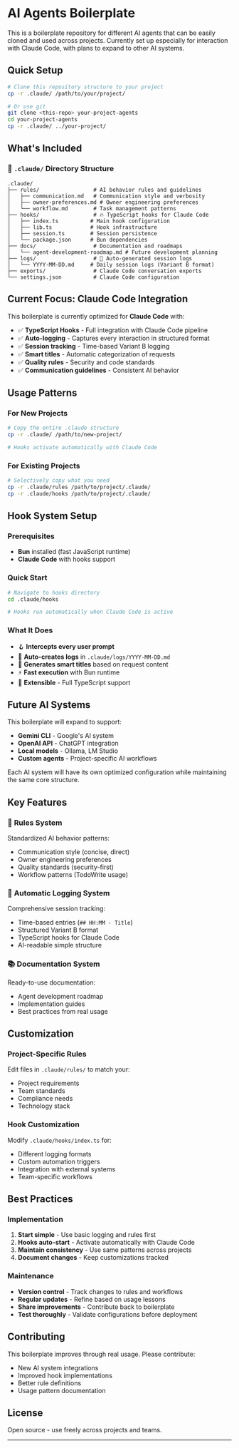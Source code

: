# AI Agents Boilerplate

This is a boilerplate repository for different AI agents that can be easily cloned and used across projects. Currently set up especially for interaction with Claude Code, with plans to expand to other AI systems.

## Quick Setup

```bash
# Clone this repository structure to your project
cp -r .claude/ /path/to/your/project/

# Or use git
git clone <this-repo> your-project-agents
cd your-project-agents
cp -r .claude/ ../your-project/
```

## What's Included

### 📁 `.claude/` Directory Structure

```
.claude/
├── rules/                 # AI behavior rules and guidelines
│   ├── communication.md   # Communication style and verbosity
│   ├── owner-preferences.md # Owner engineering preferences
│   └── workflow.md        # Task management patterns
├── hooks/                 # 🔥 TypeScript hooks for Claude Code
│   ├── index.ts          # Main hook configuration
│   ├── lib.ts            # Hook infrastructure
│   ├── session.ts        # Session persistence
│   └── package.json      # Bun dependencies
├── docs/                  # Documentation and roadmaps
│   └── agent-development-roadmap.md # Future development planning
├── logs/                  # 📝 Auto-generated session logs
│   └── YYYY-MM-DD.md     # Daily session logs (Variant B format)
├── exports/               # Claude Code conversation exports
└── settings.json          # Claude Code configuration
```

## Current Focus: Claude Code Integration

This boilerplate is currently optimized for **Claude Code** with:

- ✅ **TypeScript Hooks** - Full integration with Claude Code pipeline
- ✅ **Auto-logging** - Captures every interaction in structured format
- ✅ **Session tracking** - Time-based Variant B logging
- ✅ **Smart titles** - Automatic categorization of requests
- ✅ **Quality rules** - Security and code standards
- ✅ **Communication guidelines** - Consistent AI behavior

## Usage Patterns

### For New Projects

```bash
# Copy the entire .claude structure
cp -r .claude/ /path/to/new-project/

# Hooks activate automatically with Claude Code
```

### For Existing Projects

```bash
# Selectively copy what you need
cp -r .claude/rules /path/to/project/.claude/
cp -r .claude/hooks /path/to/project/.claude/
```

## Hook System Setup

### Prerequisites

- **Bun** installed (fast JavaScript runtime)
- **Claude Code** with hooks support

### Quick Start

```bash
# Navigate to hooks directory
cd .claude/hooks

# Hooks run automatically when Claude Code is active
```

### What It Does

- 🪝 **Intercepts every user prompt**
- 📝 **Auto-creates logs** in `.claude/logs/YYYY-MM-DD.md`
- 🎯 **Generates smart titles** based on request content
- ⚡ **Fast execution** with Bun runtime
- 🔧 **Extensible** - Full TypeScript support

## Future AI Systems

This boilerplate will expand to support:

- **Gemini CLI** - Google's AI system
- **OpenAI API** - ChatGPT integration
- **Local models** - Ollama, LM Studio
- **Custom agents** - Project-specific AI workflows

Each AI system will have its own optimized configuration while maintaining the same core structure.

## Key Features

### 🔧 **Rules System**

Standardized AI behavior patterns:

- Communication style (concise, direct)
- Owner engineering preferences
- Quality standards (security-first)
- Workflow patterns (TodoWrite usage)

### 📝 **Automatic Logging System**

Comprehensive session tracking:

- Time-based entries (`## HH:MM - Title`)
- Structured Variant B format
- TypeScript hooks for Claude Code
- AI-readable simple structure

### 📚 **Documentation System**

Ready-to-use documentation:

- Agent development roadmap
- Implementation guides
- Best practices from real usage

## Customization

### Project-Specific Rules

Edit files in `.claude/rules/` to match your:

- Project requirements
- Team standards
- Compliance needs
- Technology stack

### Hook Customization

Modify `.claude/hooks/index.ts` for:

- Different logging formats
- Custom automation triggers
- Integration with external systems
- Team-specific workflows

## Best Practices

### Implementation

1. **Start simple** - Use basic logging and rules first
2. **Hooks auto-start** - Activate automatically with Claude Code
3. **Maintain consistency** - Use same patterns across projects
4. **Document changes** - Keep customizations tracked

### Maintenance

- **Version control** - Track changes to rules and workflows
- **Regular updates** - Refine based on usage lessons
- **Share improvements** - Contribute back to boilerplate
- **Test thoroughly** - Validate configurations before deployment

## Contributing

This boilerplate improves through real usage. Please contribute:

- New AI system integrations
- Improved hook implementations
- Better rule definitions
- Usage pattern documentation

## License

Open source - use freely across projects and teams.

---
